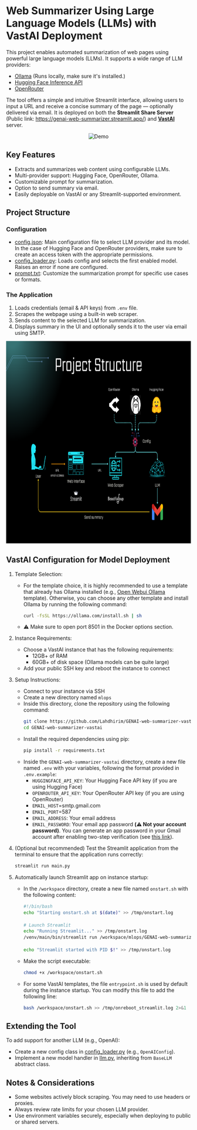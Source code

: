# Web Summarizer Using Large Language Models (LLMs) with VastAI Deployment

This project enables automated summarization of web pages using powerful large language models (LLMs). It supports a wide range of LLM providers:
- [Ollama](https://ollama.com/) (Runs locally, make sure it's installed.)
- [Hugging Face Inference API](https://huggingface.co/models)
- [OpenRouter](https://openrouter.ai/models)

The tool offers a simple and intuitive Streamlit interface, allowing users to input a URL and receive a concise summary of the page — optionally delivered via email. It is deployed on both the **Streamlit Share Server** (Public link: https://genai-web-summarizer.streamlit.app/) and **[VastAI](https://vast.ai/)** server.

<div align="center">

![Demo](assets/demo.gif)

</div>

## Key Features
- Extracts and summarizes web content using configurable LLMs.
- Multi-provider support: Hugging Face, OpenRouter, Ollama.
- Customizable prompt for summarization.
- Option to send summary via email.
- Easily deployable on VastAI or any Streamlit-supported environment.

## Project Structure

### Configuration

- [config.json](config/config.json): Main configuration file to select LLM provider and its model. In the case of Hugging Face and OpenRouter providers, make sure to create an access token with the appropriate permissions.
- [config_loader.py](src/config_loader/config_loader.py): Loads config and selects the first enabled model. Raises an error if none are configured.
- [prompt.txt](config/prompt.txt): Customize the summarization prompt for specific use cases or formats.

### The Application

1. Loads credentials (email & API keys) from `.env` file.
2. Scrapes the webpage using a built-in web scraper.
3. Sends content to the selected LLM for summarization.
4. Displays summary in the UI and optionally sends it to the user via email using SMTP.

<div style="text-align: center;">
    <img src="assets/project_structure.png" alt="CV" width="950", height="550"/>
</div>

## VastAI Configuration for Model Deployment
1. Template Selection:
    - For the template choice, it is highly recommended to use a template that already has Ollama installed (e.g., [Open Webui Ollama](https://cloud.vast.ai/?ref_id=277963&creator_id=277963&name=Open%20Webui%20(Ollama)) template). Otherwise, you can choose any other template and install Ollama by running the following command:
        ```bash
        curl -fsSL https://ollama.com/install.sh | sh
        ```
    - ⚠️ Make sure to open port 8501 in the Docker options section.

2. Instance Requirements:
    - Choose a VastAI instance that has the following requirements:
        - 12GB+ of RAM
        - 60GB+ of disk space (Ollama models can be quite large)
    - Add your public SSH key and reboot the instance to connect

3. Setup Instructions:
    - Connect to your instance via SSH
    - Create a new directory named `mlops`
    - Inside this directory, clone the repository using the following command:
        ```bash
        git clone https://github.com/Lahdhirim/GENAI-web-summarizer-vastai.git
        cd GENAI-web-summarizer-vastai
        ```
    - Install the required dependencies using pip:
        ```bash
        pip install -r requirements.txt
        ```
    - Inside the `GENAI-web-summarizer-vastai` directory, create a new file named `.env` with your variables, following the format provided in `.env.example`:
        - `HUGGINGFACE_API_KEY`: Your Hugging Face API key (if you are using Hugging Face)
        - `OPENROUTER_API_KEY`: Your OpenRouter API key (if you are using OpenRouter)
        - `EMAIL_HOST`=smtp.gmail.com
        - `EMAIL_PORT`=587
        - `EMAIL_ADDRESS`: Your email address
        - `EMAIL_PASSWORD`: Your email app password **(⚠️ Not your account password)**. You can generate an app password in your Gmail account after enabling two-step verification (see [this link](https://support.google.com/mail/answer/185833?hl=en)).

4. (Optional but recommended) Test the Streamlit application from the terminal to ensure that the application runs correctly:
    ```bash
    streamlit run main.py
    ```

5. Automatically launch Streamlit app on instance startup:
    - In the `/workspace` directory, create a new file named `onstart.sh` with the following content:
        ```bash
        #!/bin/bash
        echo "Starting onstart.sh at $(date)" >> /tmp/onstart.log

        # Launch Streamlit
        echo "Running Streamlit..." >> /tmp/onstart.log
        /venv/main/bin/streamlit run /workspace/mlops/GENAI-web-summarizer-vastai/main.py >> /workspace/mlops/GENAI-web-summarizer-vastai/app.log 2>&1 &

        echo "Streamlit started with PID $!" >> /tmp/onstart.log
        ```
    
    - Make the script executable:
        ```bash
        chmod +x /workspace/onstart.sh
        ```

    - For some VastAI templates, the file `entrypoint.sh` is used by default during the instance startup. You can modify this file to add the following line:
        ```bash
        bash /workspace/onstart.sh >> /tmp/onreboot_streamlit.log 2>&1 
        ```

## Extending the Tool
To add support for another LLM (e.g., OpenAI):
- Create a new config class in [config_loader.py](src/config_loader/config_loader.py) (e.g., `OpenAIConfig`).
- Implement a new model handler in [llm.py](src/modeling/llm.py), inheriting from `BaseLLM` abstract class.

## Notes & Considerations
- Some websites actively block scraping. You may need to use headers or proxies.
- Always review rate limits for your chosen LLM provider.
- Use environment variables securely, especially when deploying to public or shared servers.
